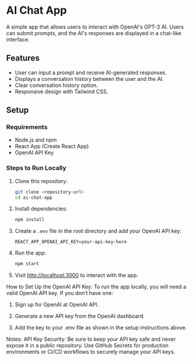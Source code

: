 # AI Chat App

A simple app that allows users to interact with OpenAI's GPT-3 AI. Users can submit prompts, and the AI's responses are displayed in a chat-like interface.

## Features
- User can input a prompt and receive AI-generated responses.
- Displays a conversation history between the user and the AI.
- Clear conversation history option.
- Responsive design with Tailwind CSS.

## Setup

### Requirements
- Node.js and npm
- React App (Create React App)
- OpenAI API Key

### Steps to Run Locally

1. Clone this repository:
   ```bash
   git clone <repository-url>
   cd ai-chat-app
   ```

2. Install dependencies:
   ```bash
   npm install
   ```

3. Create a `.env` file in the root directory and add your OpenAI API key:
   ```env
   REACT_APP_OPENAI_API_KEY=your-api-key-here
   ```

4. Run the app:
   ```bash
   npm start
   ```

5. Visit [http://localhost:3000](http://localhost:3000) to interact with the app.

How to Set Up the OpenAI API Key:
To run the app locally, you will need a valid OpenAI API key. If you don’t have one:

1. Sign up for OpenAI at OpenAI API.

2. Generate a new API key from the OpenAI dashboard.

3. Add the key to your .env file as shown in the setup instructions above.

Notes:
API Key Security: Be sure to keep your API key safe and never expose it in a public repository. Use GitHub Secrets for production environments or CI/CD workflows to securely manage your API keys.